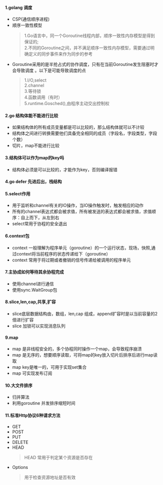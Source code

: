 #### 1.golang 调度
* CSP(通信顺序进程)
* 顺序一致性模型 
    > 1.Go语言中，同一个Goroutine线程内部，顺序一致性内存模型是得到保证的;  
    2.不同的Goroutine之间，并不满足顺序一致性内存模型，需要通过明确定义的同步事件来作为同步的参考
* Goroutine采用的是半抢占式的协作调度，只有在当前Goroutine发生阻塞时才会导致调度 。以下是可能导致调度的点 
    > 1.I/O,select  
    2.channel  
    3.等待锁  
    4.函数调用（有时）  
    5.runtime.Gosched(),由程序主动交出控制权
 
#### 2.go 结构体能不能进行比较
* 如果结构体的所有成员变量都是可以比较的，那么结构体就可以不计较
* 结构体之间进行转换需要他们具备完全相同的成员（字段名，字段类型，字段个数）
* 切片，map不能进行比较

#### 3.结构体可以作为map的key吗
* 结构体必须是可以比较的，才能作为key，否则编译报错
 
#### 4.go defer 先进后出，栈结构
 
#### 5.select作用
* 用于监听和channel有关的IO操作，当IO操作触发时，触发相应的动作
* 所有的channel表达式都会被求值，所有被发送的表达式都会被求值，求值顺序：自上而下，从左到右
* select常用于协程的安全退出
 
#### 6.context包
* context 一般理解为程序单元（goroutine）的一个运行状态，现场，快照,通过context将当前程序的状态传递给下（goroutine）
* context 常用于将过期或者撤销的信号传递给被调用的程序单元

#### 7.主协成如何等待其余协程完成
* 使用channel进行通信
* 使用sync.WaitGroup包
 
#### 8.slice,len,cap,共享,扩容
* slice底层数据结构由，数组，len,cap 组成，append扩容时是以当前容量的2倍进行扩容
* slice 加锁可以实现消息队列

#### 9.map
* map 是非线程安全的，多个协程同时操作一个map，会导致程序崩溃
* map 是无序的，想要顺序读取，可将map的key放入切片后排序后进行map读取
* map key是唯一的，可用于实现set集合
* map 可实现发布订阅

#### 10.大文件排序
* 归并算法
* 利用goroutine 并发排序缩短时间

#### 11.标准Http协议6种请求方法
* GET
* POST
* PUT
* DELETE
* HEAD
    > HEAD 常用于判定某个资源是否存在 
* Options
    > 用于检查资源地址是否有效
    

